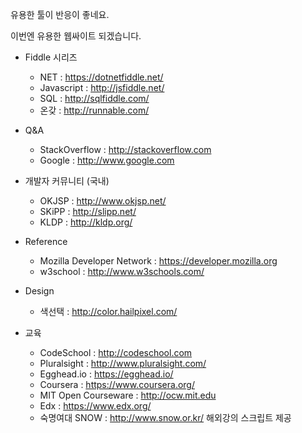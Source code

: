 

유용한 툴이 반응이 좋네요.

이번엔 유용한 웹싸이트 되겠습니다.

  * Fiddle 시리즈
    * NET : https://dotnetfiddle.net/
    * Javascript : http://jsfiddle.net/
    * SQL : http://sqlfiddle.com/
    * 온갖 : http://runnable.com/

  * Q&A
    * StackOverflow : http://stackoverflow.com
    * Google : http://www.google.com

  * 개발자 커뮤니티 (국내)
    * OKJSP : http://www.okjsp.net/
    * SKiPP : http://slipp.net/
    * KLDP : http://kldp.org/

  * Reference
    * Mozilla Developer Network : https://developer.mozilla.org
    * w3school : http://www.w3schools.com/

  * Design
    * 색선택 : http://color.hailpixel.com/

  * 교육
    * CodeSchool : http://codeschool.com
    * Pluralsight : http://www.pluralsight.com/
    * Egghead.io : https://egghead.io/
    * Coursera : https://www.coursera.org/
    * MIT Open Courseware : http://ocw.mit.edu
    * Edx : https://www.edx.org/
    * 숙명여대 SNOW : http://www.snow.or.kr/  해외강의 스크립트 제공